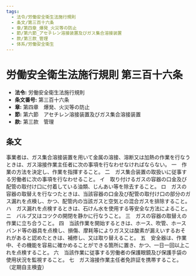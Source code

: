 ```yaml
---
tags:
  - 法令/労働安全衛生法施行規則
  - 条文/第三百十六条
  - 章/第四章_爆発_火災等の防止
  - 節/第六節_アセチレン溶接装置及びガス集合溶接装置
  - 款/第三款_管理
  - 体系/労働安全衛生
---
```

# 労働安全衛生法施行規則 第三百十六条

- **法令:** 労働安全衛生法施行規則
- **条文番号:** 第三百十六条
- **章:** 第四章　爆発、火災等の防止
- **節:** 第六節　アセチレン溶接装置及びガス集合溶接装置
- **款:** 第三款　管理

## 条文
事業者は、ガス集合溶接装置を用いて金属の溶接、溶断又は加熱の作業を行なうときは、ガス溶接作業主任者に次の事項を行なわせなければならない。
一　作業の方法を決定し、作業を指揮すること。
二　ガス集合装置の取扱いに従事する労働者に次の事項を行なわせること。
イ　取り付けるガスの容器の口金及び配管の取付け口に付着している油類、じんあい等を除去すること。
ロ　ガスの容器の取替えを行なつたときは、当該容器の口金及び配管の取付け口の部分のガス漏れを点検し、かつ、配管内の当該ガスと空気との混合ガスを排除すること。
ハ　ガス漏れを点検するときは、石けん水を使用する等安全な方法によること。
ニ　バルブ又はコツクの開閉を静かに行なうこと。
三　ガスの容器の取替えの作業に立ち合うこと。
四　当該作業を開始するときは、ホース、吹管、ホースバンド等の器具を点検し、損傷、摩耗等によりガス又は酸素が漏えいするおそれがあると認めたときは、補修し、又は取り替えること。
五　安全器は、作業中、その機能を容易に確かめることができる箇所に置き、かつ、一日一回以上これを点検すること。
六　当該作業に従事する労働者の保護眼鏡及び保護手袋の使用状況を監視すること。
七　ガス溶接作業主任者免許証を携帯すること。
（定期自主検査）

